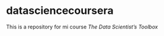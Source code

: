 datasciencecoursera
===================

This is a repository for mi course *The Data Scientist’s Toolbox*
